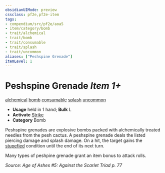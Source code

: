 ```yaml
---
obsidianUIMode: preview
cssclass: pf2e,pf2e-item
tags:
- compendium/src/pf2e/aoa5
- item/category/bomb
- trait/alchemical
- trait/bomb
- trait/consumable
- trait/splash
- trait/uncommon
aliases: ["Peshspine Grenade"]
itemLevel: 1
---
```

# Peshspine Grenade *Item 1+*  
[alchemical](../../../rules/traits/alchemical.md)  [bomb](../../../rules/traits/bomb.md)  [consumable](../../../rules/traits/consumable.md)  [splash](../../../rules/traits/splash.md)  [uncommon](../../../rules/traits/uncommon.md)  

- **Usage** held in 1 hand; **Bulk** L
- **Activate** [Strike](../../../rules/actions/strike.md)
- **Category** Bomb

Peshspine grenades are explosive bombs packed with alchemically treated needles from the pesh cactus. A peshspine grenade deals the listed piercing damage and splash damage. On a hit, the target gains the [stupefied](../../../rules/conditions.md#Stupefied) condition until the end of its next turn.

Many types of peshpine grenade grant an item bonus to attack rolls.

*Source: Age of Ashes #5: Against the Scarlet Triad p. 77*